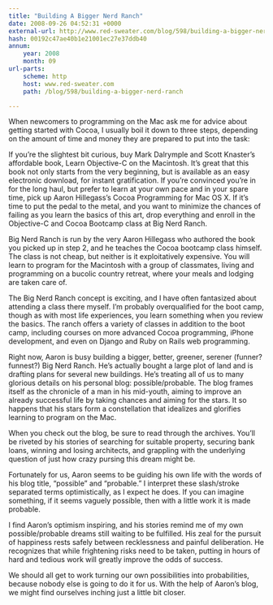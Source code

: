 ```yaml
---
title: "Building A Bigger Nerd Ranch"
date: 2008-09-26 04:52:31 +0000
external-url: http://www.red-sweater.com/blog/598/building-a-bigger-nerd-ranch
hash: 00192c47ae40b1e21001ec27e37ddb40
annum:
    year: 2008
    month: 09
url-parts:
    scheme: http
    host: www.red-sweater.com
    path: /blog/598/building-a-bigger-nerd-ranch

---
```


When newcomers to programming on the Mac ask me for advice about getting started with Cocoa, I usually boil it down to three steps, depending on the amount of time and money they are prepared to put into the task:


If you’re the slightest bit curious, buy Mark Dalrymple and Scott Knaster’s affordable book, Learn Objective-C on the Macintosh. It’s great that this book not only starts from the very beginning, but is available as an easy electronic download, for instant gratification.
If you’re convinced you’re in for the long haul, but prefer to learn at your own pace and in your spare time, pick up Aaron Hillegass’s Cocoa Programming for Mac OS X.
If it’s time to put the pedal to the metal, and you want to minimize the chances of failing as you learn the basics of this art, drop everything and enroll in the Objective-C and Cocoa Bootcamp class at Big Nerd Ranch.


Big Nerd Ranch is run by the very Aaron Hillegass who authored the book you picked up in step 2, and he teaches the Cocoa bootcamp class himself. The class is not cheap, but neither is it exploitatively expensive. You will learn to program for the Macintosh with a group of classmates, living and programming on a bucolic country retreat, where your meals and lodging are taken care of.



The Big Nerd Ranch concept is exciting, and I have often fantasized about attending a class there myself. I’m probably overqualified for the boot camp, though as with most life experiences, you learn something when you review the basics. The ranch offers a variety of classes in addition to the boot camp, including courses on more advanced Cocoa programming, iPhone development, and even on Django and Ruby on Rails web programming.



Right now, Aaron is busy building a bigger, better, greener, serener (funner? funnest?) Big Nerd Ranch. He’s actually bought a large plot of land and is drafting plans for several new buildings. He’s treating all of us to many glorious details on his personal blog: possible/probable. The blog frames itself as the chronicle of a man in his mid-youth, aiming to improve an already successful life by taking chances and aiming for the stars. It so happens that his stars form a constellation that idealizes and glorifies learning to program on the Mac.



When you check out the blog, be sure to read through the archives. You’ll be riveted by his stories of searching for suitable property, securing bank loans, winning and losing architects, and grappling with the underlying question of just how crazy pursing this dream might be.



Fortunately for us, Aaron seems to be guiding his own life with the words of his blog title, “possible” and “probable.” I interpret these slash/stroke separated terms optimistically, as I expect he does. If you can imagine something, if it seems vaguely possible, then with a little work it is made probable.



I find Aaron’s optimism inspiring, and his stories remind me of my own possible/probable dreams still waiting to be fulfilled. His zeal for the pursuit of happiness rests safely between recklessness and painful deliberation. He recognizes that while frightening risks need to be taken, putting in hours of hard and tedious work will greatly improve the odds of success.



We should all get to work turning our own possibilities into probabilities, because nobody else is going to do it for us. With the help of Aaron’s blog, we might find ourselves inching just a little bit closer.

